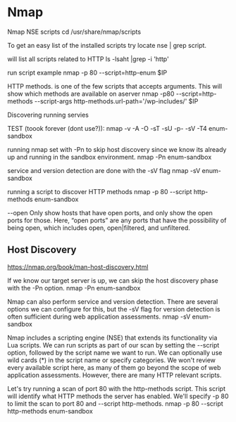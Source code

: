 # Nmap

Nmap NSE scripts
cd /usr/share/nmap/scripts

To get an easy list of the installed scripts try locate nse | grep script. 


will list all scripts related to HTTP
ls -lsaht |grep -i 'http'


run script example
nmap -p 80 --script=http-enum $IP


HTTP methods. is one of the few scripts that accepts arguments. This will show which methods are available on aserver
nmap -p80 --script=http-methods --script-args http-methods.url-path='/wp-includes/' $IP


Discovering running servies

TEST (toook forever (dont use?)): nmap -v -A -O -sT -sU -p- -sV -T4 enum-sandbox

running nmap set with -Pn to skip host discovery since we know its already up and running in the sandbox environment. 
nmap -Pn enum-sandbox


service and version detection are done with the -sV flag
nmap -sV enum-sandbox


running a script to discover HTTP methods
nmap -p 80 --script http-methods enum-sandbox



--open
Only show hosts that have open ports, and only show the open ports for those. Here, “open ports” are any ports that have the possibility of being open, which includes open, open|filtered, and unfiltered.


## Host Discovery
https://nmap.org/book/man-host-discovery.html

 
 If we know our target server is up, we can skip the host discovery phase with the -Pn option.
 nmap -Pn enum-sandbox


 Nmap can also perform service and version detection. There are several options we can configure for this, but the -sV flag for version detection is often sufficient during web application assessments.
 nmap -sV enum-sandbox


Nmap includes a scripting engine (NSE) that extends its functionality via Lua scripts. We can run scripts as part of our scan by setting the --script option, followed by the script name we want to run. We can optionally use wild cards (*) in the script name or specify categories. We won't review every available script here, as many of them go beyond the scope of web application assessments. However, there are many HTTP relevant scripts.

Let's try running a scan of port 80 with the http-methods script. This script will identify what HTTP methods the server has enabled. We'll specify -p 80 to limit the scan to port 80 and --script http-methods.
nmap -p 80 --script http-methods enum-sandbox




